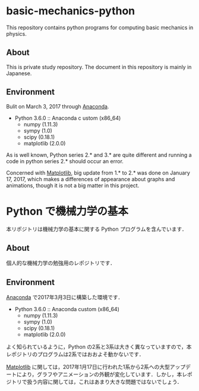 # basic-mechanics-python

This repository contains python programs for computing basic mechanics in physics.

## About

This is private study repository. The document in this repository is mainly in Japanese.

## Environment
Bulit on March 3, 2017 through [Anaconda](https://www.continuum.io).

* Python 3.6.0 :: Anaconda c ustom (x86_64)
  * numpy (1.11.3)
  * sympy (1.0)
  * scipy (0.18.1)
  * matplotlib (2.0.0)

As is well known, Python series 2.\* and 3.\* are quite different and running a code in python series 2.\* should occur an error.

Concerned with [Matplotlib](http://matplotlib.org/index.html), big update from 1.\* to 2.\* was done on January 17, 2017, which makes a differences of appearance about graphs and animations, though it is not a big matter in this project.


# Python で機械力学の基本

本リポジトリは機械力学の基本に関する Python プログラムを含んでいます．


## About

個人的な機械力学の勉強用のレポジトリです．


## Environment

[Anaconda](https://www.continuum.io) で2017年3月3日に構築した環境です．

* Python 3.6.0 :: Anaconda custom (x86_64)
  * numpy (1.11.3)
  * sympy (1.0)
  * scipy (0.18.1)
  * matplotlib (2.0.0)

よく知られているように，Python の2系と3系は大きく異なっていますので，本レポジトリのプログラムは2系ではおおよそ動かないです．

[Matplotlib](http://matplotlib.org/index.html) に関しては，2017年1月17日に行われた1系から2系への大型アップデートにより，グラフやアニメーションの外観が変化しています．しかし，本レポジトリで扱う内容に関しては，これはあまり大きな問題ではないでしょう．

